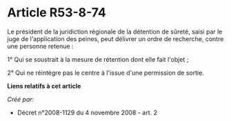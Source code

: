 # Article R53-8-74

Le président de la juridiction régionale de la détention de sûreté, saisi par le juge de l'application des peines, peut
délivrer un ordre de recherche, contre une personne retenue : 

1° Qui se soustrait à la mesure de rétention dont elle fait l'objet ; 

2° Qui ne réintègre pas le centre à l'issue d'une permission de sortie.

**Liens relatifs à cet article**

_Créé par_:

  - Décret n°2008-1129 du 4 novembre 2008 - art. 2

